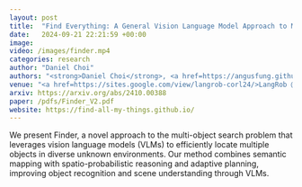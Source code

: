 ```yaml
---
layout: post
title:  "Find Everything: A General Vision Language Model Approach to Multi-Object Search"
date:   2024-09-21 22:21:59 +00:00
image:
video: /images/finder.mp4
categories: research
author: "Daniel Choi"
authors: "<strong>Daniel Choi</strong>, <a href=https://angusfung.github.io/>Angus Fung</a>, <a href=https://scholar.google.com/citations?user=LA6TYrgAAAAJ&hl=en>Haitong Wang</a>, <a href=https://aarontan-git.github.io/>Aaron Hao Tan</a>"
venue: "<a href=https://sites.google.com/view/langrob-corl24/>LangRob @ CoRL 2024</a>: Workshop on Language and Robot Learning"
arxiv: https://arxiv.org/abs/2410.00388
paper: /pdfs/Finder_V2.pdf
website: https://find-all-my-things.github.io/
---
```

We present Finder, a novel approach to the multi-object search problem that leverages vision language models (VLMs) to efficiently locate multiple objects in diverse unknown environments. Our method combines semantic mapping with spatio-probabilistic reasoning and adaptive planning, improving object recognition and scene understanding through VLMs.